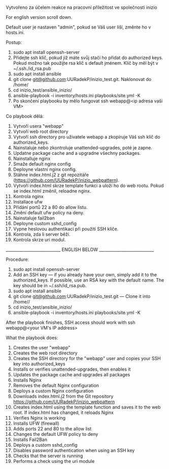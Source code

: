 Vytvořeno za účelem reakce na pracovní příležitost ve společnosti inizio

For english version scroll down.

Default user je nastaven "admin", pokud se Váš user liší, změnte ho v hosts.ini.

Postup:
1. sudo apt install openssh-server
2. Přidejte ssh klíč, pokud již máte svůj stačí ho přidat do authorized keys. Pokud možno tak použijte rsa klíč s default jménem. Klíč by měl být v ~/.ssh./id_rsa.pub 
3. sudo apt install ansible
4. git clone git@github.com:UURadekP/inizio_test.git. Naklonovat do /home/<username>
5. cd inizio_test/ansible_inizio/
6. ansible-playbook -i inventory/hosts.ini playbooks/site.yml -K
7. Po skončení playbooku by mělo fungovat ssh webapp@<ip adresa vaši VM>

Co playbook dělá:
1. Vytvoří usera "webapp"
2. Vytvoří web root directory
3. Vytvoří ssh directory pro uživatele webapp a zkopíruje Váš ssh klíč do authorized_keys.
4. Nainstaluje nebo zkontroluje unattended-upgrades, poté je zapne.
5. Updatne package cache and a upgradne všechny packages.
6. Nainstalluje nginx
7. Smaže default nginx config
8. Deployne vlastní nginx config.
9. Stáhne index.html.j2 z git repozitáře (https://github.com/UURadekP/inizio_webpattern).
10. Vytvoří index.html skrze template funkci a uloží ho do web rootu. Pokud se index.html změnil, reloadne nginx.
11. Kontrola nginx
12. Installace ufw
13. Přídání portů 22 a 80 do allow listu.
14. Změní default ufw policy na deny.
15. Nainstaluje fail2ban
16. Deployne custom sshd_config
17. Vypne heslovou authentikaci při použití SSH klíče.
18. Kontrola, zda li server běží.
19. Kontrola skrze uri modul.

___________________________ ENGLISH BELOW ___________________________

Procedure:
1. sudo apt install openssh-server
2. Add an SSH key — if you already have your own, simply add it to the authorized_keys. If possible, use an RSA key with the default name. The key should be in ~/.ssh/id_rsa.pub.
3. sudo apt install ansible
4. git clone git@github.com:UURadekP/inizio_test.git — Clone it into /home/<username>/
5. cd inizio_test/ansible_inizio/
6. ansible-playbook -i inventory/hosts.ini playbooks/site.yml -K
 
After the playbook finishes, SSH access should work with ssh webapp@<your VM's IP address>

What the playbook does:
1. Creates the user "webapp"
2. Creates the web root directory
3. Creates the SSH directory for the "webapp" user and copies your SSH key into authorized_keys
4. Installs or verifies unattended-upgrades, then enables it
5. Updates the package cache and upgrades all packages
6. Installs Nginx
7. Removes the default Nginx configuration
8. Deploys a custom Nginx configuration
9. Downloads index.html.j2 from the Git repository https://github.com/UURadekP/inizio_webpattern
10. Creates index.html using the template function and saves it to the web root. If index.html has changed, it reloads Nginx
11. Verifies Nginx is working
12. Installs UFW (firewall)
13. Adds ports 22 and 80 to the allow list
14. Changes the default UFW policy to deny
15. Installs Fail2Ban
16. Deploys a custom sshd_config
17. Disables password authentication when using an SSH key
18. Checks that the server is running
19. Performs a check using the uri module
